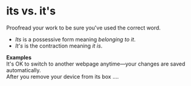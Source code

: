 # its vs. it's

Proofread your work to be sure you've used the correct word. 

  - *Its* is a possessive form meaning *belonging to it*.
  - *It's* is the contraction meaning *it is*.

**Examples**  
It's OK to switch to another webpage anytime—your changes are saved automatically.   
After you remove your device from its box ....
